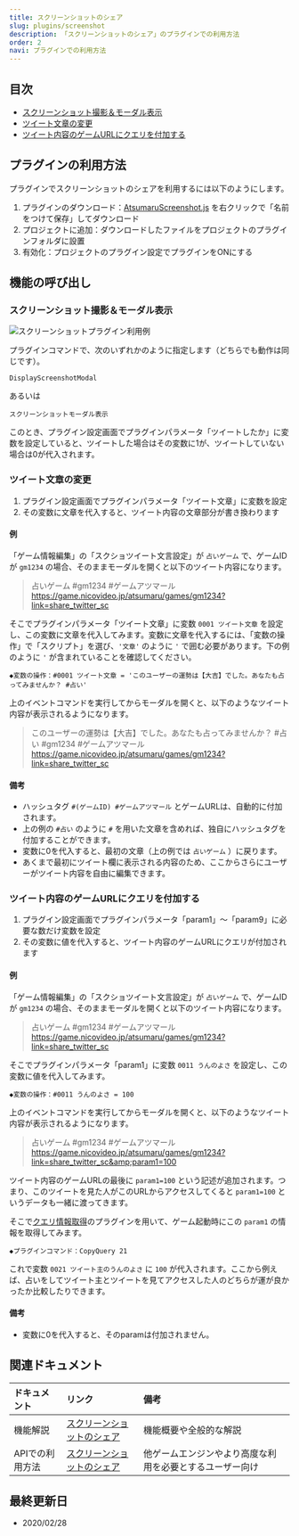 ```yaml
---
title: スクリーンショットのシェア
slug: plugins/screenshot
description: 「スクリーンショットのシェア」のプラグインでの利用方法
order: 2
navi: プラグインでの利用方法
---
```

    
## 目次
 - [スクリーンショット撮影＆モーダル表示](#スクリーンショット撮影＆モーダル表示)
 - [ツイート文章の変更](#ツイート文章の変更)
 - [ツイート内容のゲームURLにクエリを付加する](#ツイート内容のゲームURLにクエリを付加する)
    
## プラグインの利用方法
プラグインでスクリーンショットのシェアを利用するには以下のようにします。
1. プラグインのダウンロード：[AtsumaruScreenshot.js](https://raw.githubusercontent.com/atsumaru/mv-plugins/master/plugins/AtsumaruScreenshot.js) を右クリックで「名前をつけて保存」してダウンロード
1. プロジェクトに追加：ダウンロードしたファイルをプロジェクトのプラグインフォルダに設置
1. 有効化：プロジェクトのプラグイン設定でプラグインをONにする
    
## 機能の呼び出し
    
### スクリーンショット撮影＆モーダル表示
![スクリーンショットプラグイン利用例](/images/screenshot_plugin_sample.png)
    
プラグインコマンドで、次のいずれかのように指定します（どちらでも動作は同じです）。
```
DisplayScreenshotModal
```
あるいは
```
スクリーンショットモーダル表示
```
このとき、プラグイン設定画面でプラグインパラメータ「ツイートしたか」に変数を設定していると、ツイートした場合はその変数に1が、ツイートしていない場合は0が代入されます。
    
### ツイート文章の変更
1. プラグイン設定画面でプラグインパラメータ「ツイート文章」に変数を設定
1. その変数に文章を代入すると、ツイート内容の文章部分が書き換わります
    
#### 例
「ゲーム情報編集」の「スクショツイート文言設定」が `占いゲーム` で、ゲームIDが `gm1234` の場合、そのままモーダルを開くと以下のツイート内容になります。
  
> 占いゲーム #gm1234 #ゲームアツマール https://game.nicovideo.jp/atsumaru/games/gm1234?link=share_twitter_sc
  
そこでプラグインパラメータ「ツイート文章」に変数 `0001 ツイート文章` を設定し、この変数に文章を代入してみます。変数に文章を代入するには、「変数の操作」で「スクリプト」を選び、`'文章'` のように `'` で囲む必要があります。下の例のように `'` が含まれていることを確認してください。
  
`◆変数の操作：#0001 ツイート文章 = 'このユーザーの運勢は【大吉】でした。あなたも占ってみませんか？ #占い'`
  
上のイベントコマンドを実行してからモーダルを開くと、以下のようなツイート内容が表示されるようになります。
  
> このユーザーの運勢は【大吉】でした。あなたも占ってみませんか？ #占い #gm1234 #ゲームアツマール https://game.nicovideo.jp/atsumaru/games/gm1234?link=share_twitter_sc
    
#### 備考
 - ハッシュタグ `#(ゲームID) #ゲームアツマール` とゲームURLは、自動的に付加されます。
 - 上の例の `#占い` のように `#` を用いた文章を含めれば、独自にハッシュタグを付加することができます。
 - 変数に0を代入すると、最初の文章（上の例では `占いゲーム` ）に戻ります。
 - あくまで最初にツイート欄に表示される内容のため、ここからさらにユーザーがツイート内容を自由に編集できます。
    
### ツイート内容のゲームURLにクエリを付加する
1. プラグイン設定画面でプラグインパラメータ「param1」～「param9」に必要な数だけ変数を設定
1. その変数に値を代入すると、ツイート内容のゲームURLにクエリが付加されます
    
#### 例
「ゲーム情報編集」の「スクショツイート文言設定」が `占いゲーム` で、ゲームIDが `gm1234` の場合、そのままモーダルを開くと以下のツイート内容になります。
  
> 占いゲーム #gm1234 #ゲームアツマール https://game.nicovideo.jp/atsumaru/games/gm1234?link=share_twitter_sc
  
そこでプラグインパラメータ「param1」に変数 `0011 うんのよさ` を設定し、この変数に値を代入してみます。
  
`◆変数の操作：#0011 うんのよさ = 100`
  
上のイベントコマンドを実行してからモーダルを開くと、以下のようなツイート内容が表示されるようになります。
  
> 占いゲーム #gm1234 #ゲームアツマール https://game.nicovideo.jp/atsumaru/games/gm1234?link=share_twitter_sc&amp;param1=100
  
ツイート内容のゲームURLの最後に `param1=100` という記述が追加されます。つまり、このツイートを見た人がこのURLからアクセスしてくると `param1=100` というデータも一緒に渡ってきます。
  
そこで[クエリ情報取得](/copy-query)のプラグインを用いて、ゲーム起動時にこの `param1` の情報を取得してみます。
  
`◆プラグインコマンド：CopyQuery 21`
  
これで変数 `0021 ツイート主のうんのよさ` に `100` が代入されます。ここから例えば、占いをしてツイート主とツイートを見てアクセスした人のどちらが運が良かったか比較したりできます。
    
#### 備考
 - 変数に0を代入すると、そのparamは付加されません。
    
## 関連ドキュメント
    
ドキュメント|リンク|備考
:---|:---|:---
機能解説|[スクリーンショットのシェア](/screenshot)|機能概要や全般的な解説
APIでの利用方法|[スクリーンショットのシェア](/apis/screenshot)|他ゲームエンジンやより高度な利用を必要とするユーザー向け
    
## 最終更新日
 - 2020/02/28
